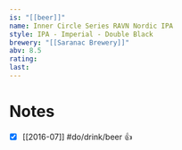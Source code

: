 ```yaml
---
is: "[[beer]]"
name: Inner Circle Series RAVN Nordic IPA
style: IPA - Imperial - Double Black
brewery: "[[Saranac Brewery]]"
abv: 8.5
rating: 
last:
---
```

# Notes
- [x] [[2016-07]] #do/drink/beer 👍
